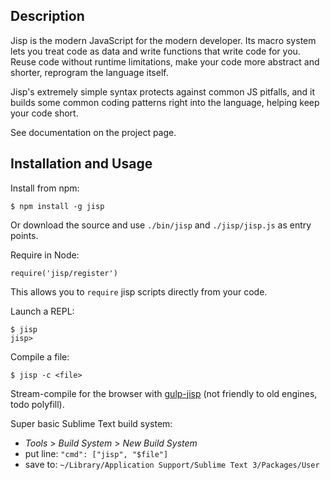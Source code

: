 ## Description

Jisp is the modern JavaScript for the modern developer. Its macro system lets you treat code as data and write functions that write code for you. Reuse code without runtime limitations, make your code more abstract and shorter, reprogram the language itself.

Jisp's extremely simple syntax protects against common JS pitfalls, and it builds some common coding patterns right into the language, helping keep your code short.

See documentation on the project page.

## Installation and Usage

Install from npm:

    $ npm install -g jisp

Or download the source and use `./bin/jisp` and `./jisp/jisp.js` as entry points.

Require in Node:

    require('jisp/register')

This allows you to `require` jisp scripts directly from your code.

Launch a REPL:

    $ jisp
    jisp>

Compile a file:

    $ jisp -c <file>

Stream-compile for the browser with [gulp-jisp](https://github.com/Mitranim/gulp-jisp) (not friendly to old engines, todo polyfill).

Super basic Sublime Text build system:
* _Tools_ > _Build System_ > _New Build System_
* put line: `"cmd": ["jisp", "$file"]`
* save to: `~/Library/Application Support/Sublime Text 3/Packages/User`
